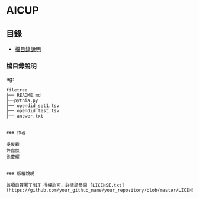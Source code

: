 
# AICUP




  
  </p>

</p>

 
## 目錄

- [檔目錄說明](#檔目錄說明)
  




### 檔目錄說明
eg:

```
filetree 
├── README.md
├──pythia.py
├── opendid_set1.tsv
├── opendid_test.tsv
├── answer.txt


### 作者

吳俊霖
許鑫傑
徐慶耀


### 版權說明

該項目簽署了MIT 授權許可，詳情請參閱 [LICENSE.txt](https://github.com/your_github_name/your_repository/blob/master/LICENSE.txt)



